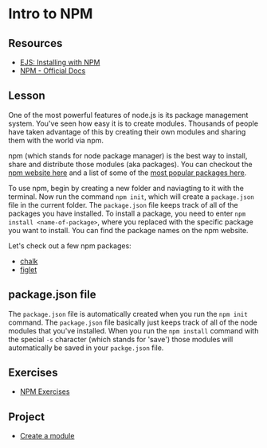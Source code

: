 # Intro to NPM

## Resources

* [EJS: Installing with NPM](http://eloquentjavascript.net/20_node.html#h_J6hW/SmL/a)
* [NPM - Official Docs](https://docs.npmjs.com/)

## Lesson

One of the most powerful features of node.js is its package management system. You've seen how easy it is to create modules. Thousands of people have taken advantage of this by creating their own modules and sharing them with the world via npm.

npm (which stands for node package manager) is the best way to install, share and distribute those modules (aka packages). You can checkout the [npm website here](https://www.npmjs.com/) and a list of some of the [most popular packages here](https://www.npmjs.com/browse/star).

To use npm, begin by creating a new folder and naviagting to it with the terminal. Now run the command `npm init`, which will create a `package.json` file in the current folder. The `package.json` file keeps track of all of the packages you have installed. To install a package, you need to enter `npm install <name-of-package>`, where you replaced <name-of-package> with the specific package you want to install. You can find the package names on the npm website.

Let's check out a few npm packages:

* [chalk](https://www.npmjs.com/package/chalk)
* [figlet](https://www.npmjs.com/package/figlet)

## package.json file

The `package.json` file is automatically created when you run the  `npm init` command. The `package.json` file basically just keeps track of all of the node modules that you've installed. When you run the `npm install` command with the special `-s` character (which stands for 'save') those modules will automatically be saved in your `packge.json` file.

## Exercises

* [NPM Exercises](../../exercises/npm/npm.md)

## Project

* [Create a module](../../projects/npm/npm.md)